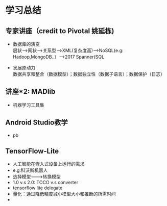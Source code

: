 # 学习总结

## 专家讲座（credit to Pivotal 姚延栋)

- 数据库的演变  
层状-->网状-->关系型-->XML(复杂度高)-->NoSQL(e.g: Hadoop,MongoDB..）-->2017 Spanner(SQL

- 发展原动力  
数据共享和整合（数据模型）；数据独立性（数据子语言）；数据保护（日志）

## 讲座*2: MADlib
- 机器学习工具集

## Android Studio教学
- pb

## TensorFlow-Lite
- 人工智能在嵌入式设备上运行的需求
- e.g:科沃斯机器人
- 选择模型--->转换模型
- 1.0 v.s 2.0: TOCO v.s converter
- tensorflow lite delegate
- 量化：通过降低精度减小模型大小和推断的所需时间
- 